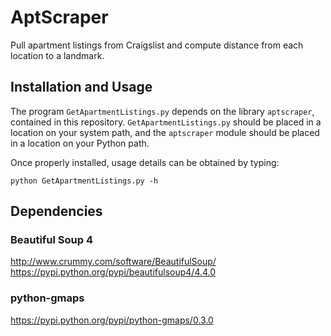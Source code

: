 # AptScraper
Pull apartment listings from Craigslist and compute distance from each location to a landmark.

## Installation and Usage
The program `GetApartmentListings.py` depends on the library `aptscraper`, contained in this repository. `GetApartmentListings.py` should be placed in a location on your system path, and the `aptscraper` module should be placed in a location on your Python path.

Once properly installed, usage details can be obtained by typing:

`python GetApartmentListings.py -h`

## Dependencies
### Beautiful Soup 4
http://www.crummy.com/software/BeautifulSoup/
https://pypi.python.org/pypi/beautifulsoup4/4.4.0

### python-gmaps
https://pypi.python.org/pypi/python-gmaps/0.3.0
